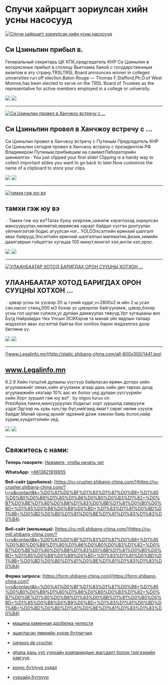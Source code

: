 # Спучи хайрцагт зориулсан хийн усны насосууд

<a href="https://swt.shibang-china.com/?l=ru&img&k=%D0%A1%D0%BF%D1%83%D1%87%D0%B8+%D1%85%D0%B0%D0%B9%D1%80%D1%86%D0%B0%D0%B3%D1%82+%D0%B7%D0%BE%D1%80%D0%B8%D1%83%D0%BB%D1%81%D0%B0%D0%BD+%D1%85%D0%B8%D0%B9%D0%BD+%D1%83%D1%81%D0%BD%D1%8B+%D0%BD%D0%B0%D1%81%D0%BE%D1%81%D1%83%D1%83%D0%B4" target="_blank">![Спучи хайрцагт зориулсан хийн усны насосууд](http://static.shibang-china.com/all-800x300/1406.jpg)</a>

## Си Цзиньпин прибыл в.
Генеральный секретарь ЦК КПК,председатель КНР Си Цзиньпин в воскресенье прибыл в столицу Вьетнама Ханой с государственным визитом в эту страну.TRSLTRSL Board announces winner in colleges universities run off election.Baton Rouge — Thomas F.Stafford,Ph.D.of West Monroe,has been elected to serve on the TRSL Board of Trustees as the representative for active members employed in a college or university.


<a href="https://whatsapp.shibangsoft.com/WhatsApp.php" target="_blank" title="WhatsApp">![](http://static.shibang-china.com/icon/whatsapp.png)</a> <a href="https://swt.shibang-china.com/?l=ru&icon&k=%D0%A1%D0%BF%D1%83%D1%87%D0%B8+%D1%85%D0%B0%D0%B9%D1%80%D1%86%D0%B0%D0%B3%D1%82+%D0%B7%D0%BE%D1%80%D0%B8%D1%83%D0%BB%D1%81%D0%B0%D0%BD+%D1%85%D0%B8%D0%B9%D0%BD+%D1%83%D1%81%D0%BD%D1%8B+%D0%BD%D0%B0%D1%81%D0%BE%D1%81%D1%83%D1%83%D0%B4" target="_blank">![](http://static.shibang-china.com/icon/chat-ru.png)</a>

---

<a href="https://swt.shibang-china.com/?l=ru&img&k=%D0%A1%D0%BF%D1%83%D1%87%D0%B8+%D1%85%D0%B0%D0%B9%D1%80%D1%86%D0%B0%D0%B3%D1%82+%D0%B7%D0%BE%D1%80%D0%B8%D1%83%D0%BB%D1%81%D0%B0%D0%BD+%D1%85%D0%B8%D0%B9%D0%BD+%D1%83%D1%81%D0%BD%D1%8B+%D0%BD%D0%B0%D1%81%D0%BE%D1%81%D1%83%D1%83%D0%B4" target="_blank">![Си Цзиньпин провел в Ханчжоу встречу с …](http://static.shibang-china.com/all-800x300/524.jpg)</a>

## Си Цзиньпин провел в Ханчжоу встречу с …
Си Цзиньпин провел в Ханчжоу встречу с Путиным Председатель КНР Си Цзиньпин сегодня провел в Ханчжоу встречу с президентом РФ Владимиром Путиным,прибывшим на саммитЛабораторийн шинжилгээ&nbsp;&#0183;&#32;You just clipped your first slide! Clipping is a handy way to collect important slides you want to go back to later.Now customize the name of a clipboard to store your clips.


<a href="https://whatsapp.shibangsoft.com/WhatsApp.php" target="_blank" title="WhatsApp">![](http://static.shibang-china.com/icon/whatsapp.png)</a> <a href="https://swt.shibang-china.com/?l=ru&icon&k=%D0%A1%D0%BF%D1%83%D1%87%D0%B8+%D1%85%D0%B0%D0%B9%D1%80%D1%86%D0%B0%D0%B3%D1%82+%D0%B7%D0%BE%D1%80%D0%B8%D1%83%D0%BB%D1%81%D0%B0%D0%BD+%D1%85%D0%B8%D0%B9%D0%BD+%D1%83%D1%81%D0%BD%D1%8B+%D0%BD%D0%B0%D1%81%D0%BE%D1%81%D1%83%D1%83%D0%B4" target="_blank">![](http://static.shibang-china.com/icon/chat-ru.png)</a>

---

<a href="https://swt.shibang-china.com/?l=ru&img&k=%D0%A1%D0%BF%D1%83%D1%87%D0%B8+%D1%85%D0%B0%D0%B9%D1%80%D1%86%D0%B0%D0%B3%D1%82+%D0%B7%D0%BE%D1%80%D0%B8%D1%83%D0%BB%D1%81%D0%B0%D0%BD+%D1%85%D0%B8%D0%B9%D0%BD+%D1%83%D1%81%D0%BD%D1%8B+%D0%BD%D0%B0%D1%81%D0%BE%D1%81%D1%83%D1%83%D0%B4" target="_blank">![тамхи гэж юу вэ](http://static.shibang-china.com/all-800x300/555.jpg)</a>

## тамхи гэж юу вэ
&nbsp;&#0183;&#32;Тамхи гэж юу вэ?Татах буюу үнэрлэж,зажилж хэрэглэхэд зориулсан мансууруулах,нөлөөтэй,өөрөөсөө хараат байдал үүсгэн донтуулах үйлчилгээтэй бодис агуулсан нэг…YOLOЭлсэлтийн ерөнхий шалгалт авах байрууд.Элсэлтийн ерөнхий шалгалтын математик,физик,химийн даалгаврын гүйцэтгэх хугацаа 100 минут,монгол хэл,англи хэл,орос.


<a href="https://whatsapp.shibangsoft.com/WhatsApp.php" target="_blank" title="WhatsApp">![](http://static.shibang-china.com/icon/whatsapp.png)</a> <a href="https://swt.shibang-china.com/?l=ru&icon&k=%D0%A1%D0%BF%D1%83%D1%87%D0%B8+%D1%85%D0%B0%D0%B9%D1%80%D1%86%D0%B0%D0%B3%D1%82+%D0%B7%D0%BE%D1%80%D0%B8%D1%83%D0%BB%D1%81%D0%B0%D0%BD+%D1%85%D0%B8%D0%B9%D0%BD+%D1%83%D1%81%D0%BD%D1%8B+%D0%BD%D0%B0%D1%81%D0%BE%D1%81%D1%83%D1%83%D0%B4" target="_blank">![](http://static.shibang-china.com/icon/chat-ru.png)</a>

---

<a href="https://swt.shibang-china.com/?l=ru&img&k=%D0%A1%D0%BF%D1%83%D1%87%D0%B8+%D1%85%D0%B0%D0%B9%D1%80%D1%86%D0%B0%D0%B3%D1%82+%D0%B7%D0%BE%D1%80%D0%B8%D1%83%D0%BB%D1%81%D0%B0%D0%BD+%D1%85%D0%B8%D0%B9%D0%BD+%D1%83%D1%81%D0%BD%D1%8B+%D0%BD%D0%B0%D1%81%D0%BE%D1%81%D1%83%D1%83%D0%B4" target="_blank">![УЛААНБААТАР ХОТОД БАРИГДАХ ОРОН СУУЦНЫ ХОТХОН …](http://static.shibang-china.com/all-800x300/1053.jpg)</a>

## УЛААНБААТАР ХОТОД БАРИГДАХ ОРОН СУУЦНЫ ХОТХОН …
&nbsp;&#0183;&#32; цэвэр усны эх үүсвэр 20 ш гүний худаг,v=2800х2 м ийн 2 ш усан сан,насос станц,000 м3 бохир ус цэвэрлэх байгууламж, цэвэр,бохир усны гол шугам сүлжээ,ус дулаан дамжуулах төвүүд.Урт хугацааны виз Бүгд Найрамдах Чех Улсын ЭСЯХэрэв та манай үйл явдлын талаар мэдээлэл авах хүсэлтэй байгаа бол холбоо барих мэдээллээ доор бөглөнө үү.


<a href="https://whatsapp.shibangsoft.com/WhatsApp.php" target="_blank" title="WhatsApp">![](http://static.shibang-china.com/icon/whatsapp.png)</a> <a href="https://swt.shibang-china.com/?l=ru&icon&k=%D0%A1%D0%BF%D1%83%D1%87%D0%B8+%D1%85%D0%B0%D0%B9%D1%80%D1%86%D0%B0%D0%B3%D1%82+%D0%B7%D0%BE%D1%80%D0%B8%D1%83%D0%BB%D1%81%D0%B0%D0%BD+%D1%85%D0%B8%D0%B9%D0%BD+%D1%83%D1%81%D0%BD%D1%8B+%D0%BD%D0%B0%D1%81%D0%BE%D1%81%D1%83%D1%83%D0%B4" target="_blank">![](http://static.shibang-china.com/icon/chat-ru.png)</a>

---

<a href="https://swt.shibang-china.com/?l=ru&img&k=%D0%A1%D0%BF%D1%83%D1%87%D0%B8+%D1%85%D0%B0%D0%B9%D1%80%D1%86%D0%B0%D0%B3%D1%82+%D0%B7%D0%BE%D1%80%D0%B8%D1%83%D0%BB%D1%81%D0%B0%D0%BD+%D1%85%D0%B8%D0%B9%D0%BD+%D1%83%D1%81%D0%BD%D1%8B+%D0%BD%D0%B0%D1%81%D0%BE%D1%81%D1%83%D1%83%D0%B4" target="_blank">![www.Legalinfo.mn](http://static.shibang-china.com/all-800x300/1441.jpg)</a>

## www.Legalinfo.mn
6.2.9 Хийн түлштэй дулааны үүсгүүр байрласан өрөөн доторх хийн агууламжийг хянах,хийн агууламж агаар дахь хийн дөл тархах доод агууламжийн хязгаар 10% аас их болох үед дулаан үүсгүүрийн хийн.Хорт зуршил гэж юу вэ? ` by otgoo turuu on PreziАрхи,тамхи,мансууруулах бодисыг хорт зуршилд хамруулж үздэг.Эдгээр нь хувь хүн,гэр бүл,нийгэмд ямагт сөрөг нөлөө үзүүлж байдаг.Манай оронд архийг идээний дээж хэмээн баяр ёслол,найр хурим,хүндэтгэлийн үед.


<a href="https://whatsapp.shibangsoft.com/WhatsApp.php" target="_blank" title="WhatsApp">![](http://static.shibang-china.com/icon/whatsapp.png)</a> <a href="https://swt.shibang-china.com/?l=ru&icon&k=%D0%A1%D0%BF%D1%83%D1%87%D0%B8+%D1%85%D0%B0%D0%B9%D1%80%D1%86%D0%B0%D0%B3%D1%82+%D0%B7%D0%BE%D1%80%D0%B8%D1%83%D0%BB%D1%81%D0%B0%D0%BD+%D1%85%D0%B8%D0%B9%D0%BD+%D1%83%D1%81%D0%BD%D1%8B+%D0%BD%D0%B0%D1%81%D0%BE%D1%81%D1%83%D1%83%D0%B4" target="_blank">![](http://static.shibang-china.com/icon/chat-ru.png)</a>

---
## Свяжитесь с нами:

**Теперь говорите:** [Нажмите, чтобы начать чат](https://swt.shibang-china.com?l=ru&contact&k=%D0%A1%D0%BF%D1%83%D1%87%D0%B8+%D1%85%D0%B0%D0%B9%D1%80%D1%86%D0%B0%D0%B3%D1%82+%D0%B7%D0%BE%D1%80%D0%B8%D1%83%D0%BB%D1%81%D0%B0%D0%BD+%D1%85%D0%B8%D0%B9%D0%BD+%D1%83%D1%81%D0%BD%D1%8B+%D0%BD%D0%B0%D1%81%D0%BE%D1%81%D1%83%D1%83%D0%B4)

**WhatsApp:**  [+8613621919955](https://whatsapp.shibangsoft.com/WhatsApp.php)

**Веб-сайт (дробилка):** [https://ru-crusher.shibang-china.com/](https://ru-crusher.shibang-china.com/?l=ru&contact&k=%D0%A1%D0%BF%D1%83%D1%87%D0%B8+%D1%85%D0%B0%D0%B9%D1%80%D1%86%D0%B0%D0%B3%D1%82+%D0%B7%D0%BE%D1%80%D0%B8%D1%83%D0%BB%D1%81%D0%B0%D0%BD+%D1%85%D0%B8%D0%B9%D0%BD+%D1%83%D1%81%D0%BD%D1%8B+%D0%BD%D0%B0%D1%81%D0%BE%D1%81%D1%83%D1%83%D0%B4)

**Веб-сайт (мельница):** [https://ru-mill.shibang-china.com/](https://ru-mill.shibang-china.com/?l=ru&contact&k=%D0%A1%D0%BF%D1%83%D1%87%D0%B8+%D1%85%D0%B0%D0%B9%D1%80%D1%86%D0%B0%D0%B3%D1%82+%D0%B7%D0%BE%D1%80%D0%B8%D1%83%D0%BB%D1%81%D0%B0%D0%BD+%D1%85%D0%B8%D0%B9%D0%BD+%D1%83%D1%81%D0%BD%D1%8B+%D0%BD%D0%B0%D1%81%D0%BE%D1%81%D1%83%D1%83%D0%B4)

**Форма запроса:** [https://form.shibang-china.com](https://form.shibang-china.com?l=ru&contact&k=%D0%A1%D0%BF%D1%83%D1%87%D0%B8+%D1%85%D0%B0%D0%B9%D1%80%D1%86%D0%B0%D0%B3%D1%82+%D0%B7%D0%BE%D1%80%D0%B8%D1%83%D0%BB%D1%81%D0%B0%D0%BD+%D1%85%D0%B8%D0%B9%D0%BD+%D1%83%D1%81%D0%BD%D1%8B+%D0%BD%D0%B0%D1%81%D0%BE%D1%81%D1%83%D1%83%D0%B4)

* [машина каменная дробилка челюсти](../130/%D0%BC%D0%B0%D1%88%D0%B8%D0%BD%D0%B0%20%D0%BA%D0%B0%D0%BC%D0%B5%D0%BD%D0%BD%D0%B0%D1%8F%20%D0%B4%D1%80%D0%BE%D0%B1%D0%B8%D0%BB%D0%BA%D0%B0%20%D1%87%D0%B5%D0%BB%D1%8E%D1%81%D1%82%D0%B8.md)

* [ашигласан төмрийн хүдэр бутлагчид](../129/%D0%B0%D1%88%D0%B8%D0%B3%D0%BB%D0%B0%D1%81%D0%B0%D0%BD%20%D1%82%D3%A9%D0%BC%D1%80%D0%B8%D0%B9%D0%BD%20%D1%85%D2%AF%D0%B4%D1%8D%D1%80%20%D0%B1%D1%83%D1%82%D0%BB%D0%B0%D0%B3%D1%87%D0%B8%D0%B4.md)

* [juegsos de crucher](../129/juegsos%20de%20crucher.md)

* [ghana дахь уул уурхайн компаниудын жагсаалт болон тэдгээрийн хаягууд](../127/ghana%20%D0%B4%D0%B0%D1%85%D1%8C%20%D1%83%D1%83%D0%BB%20%D1%83%D1%83%D1%80%D1%85%D0%B0%D0%B9%D0%BD%20%D0%BA%D0%BE%D0%BC%D0%BF%D0%B0%D0%BD%D0%B8%D1%83%D0%B4%D1%8B%D0%BD%20%D0%B6%D0%B0%D0%B3%D1%81%D0%B0%D0%B0%D0%BB%D1%82%20%D0%B1%D0%BE%D0%BB%D0%BE%D0%BD%20%D1%82%D1%8D%D0%B4%D0%B3%D1%8D%D1%8D%D1%80%D0%B8%D0%B9%D0%BD%20%D1%85%D0%B0%D1%8F%D0%B3%D1%83%D1%83%D0%B4.md)

* [конус бутлуур худал](../127/%D0%BA%D0%BE%D0%BD%D1%83%D1%81%20%D0%B1%D1%83%D1%82%D0%BB%D1%83%D1%83%D1%80%20%D1%85%D1%83%D0%B4%D0%B0%D0%BB.md)

* [уурхайд бутлуур](../126/%D1%83%D1%83%D1%80%D1%85%D0%B0%D0%B9%D0%B4%20%D0%B1%D1%83%D1%82%D0%BB%D1%83%D1%83%D1%80.md)